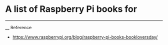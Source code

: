 # A list of Raspberry Pi books for 
____








__
Reference
* https://www.raspberrypi.org/blog/raspberry-pi-books-bookloversday/
